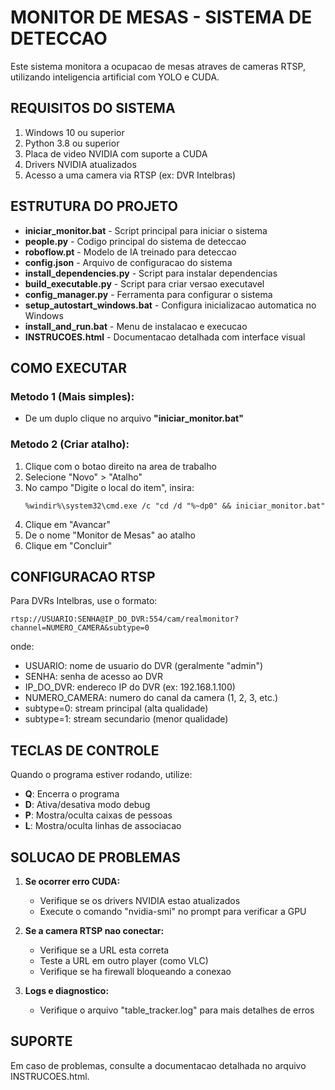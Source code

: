 # MONITOR DE MESAS - SISTEMA DE DETECCAO

Este sistema monitora a ocupacao de mesas atraves de cameras RTSP,
utilizando inteligencia artificial com YOLO e CUDA.

## REQUISITOS DO SISTEMA

1. Windows 10 ou superior
2. Python 3.8 ou superior
3. Placa de video NVIDIA com suporte a CUDA
4. Drivers NVIDIA atualizados
5. Acesso a uma camera via RTSP (ex: DVR Intelbras)

## ESTRUTURA DO PROJETO

- **iniciar_monitor.bat** - Script principal para iniciar o sistema
- **people.py** - Codigo principal do sistema de deteccao
- **roboflow.pt** - Modelo de IA treinado para deteccao
- **config.json** - Arquivo de configuracao do sistema
- **install_dependencies.py** - Script para instalar dependencias
- **build_executable.py** - Script para criar versao executavel
- **config_manager.py** - Ferramenta para configurar o sistema
- **setup_autostart_windows.bat** - Configura inicializacao automatica no Windows
- **install_and_run.bat** - Menu de instalacao e execucao
- **INSTRUCOES.html** - Documentacao detalhada com interface visual

## COMO EXECUTAR

### Metodo 1 (Mais simples):
- De um duplo clique no arquivo **"iniciar_monitor.bat"**

### Metodo 2 (Criar atalho):
1. Clique com o botao direito na area de trabalho
2. Selecione "Novo" > "Atalho"
3. No campo "Digite o local do item", insira:
   ```
   %windir%\system32\cmd.exe /c "cd /d "%~dp0" && iniciar_monitor.bat"
   ```
4. Clique em "Avancar"
5. De o nome "Monitor de Mesas" ao atalho
6. Clique em "Concluir"

## CONFIGURACAO RTSP

Para DVRs Intelbras, use o formato:
```
rtsp://USUARIO:SENHA@IP_DO_DVR:554/cam/realmonitor?channel=NUMERO_CAMERA&subtype=0
```

onde:
- USUARIO: nome de usuario do DVR (geralmente "admin")
- SENHA: senha de acesso ao DVR
- IP_DO_DVR: endereco IP do DVR (ex: 192.168.1.100)
- NUMERO_CAMERA: numero do canal da camera (1, 2, 3, etc.)
- subtype=0: stream principal (alta qualidade)
- subtype=1: stream secundario (menor qualidade)

## TECLAS DE CONTROLE

Quando o programa estiver rodando, utilize:
- **Q**: Encerra o programa
- **D**: Ativa/desativa modo debug
- **P**: Mostra/oculta caixas de pessoas
- **L**: Mostra/oculta linhas de associacao

## SOLUCAO DE PROBLEMAS

1. **Se ocorrer erro CUDA:**
   - Verifique se os drivers NVIDIA estao atualizados
   - Execute o comando "nvidia-smi" no prompt para verificar a GPU

2. **Se a camera RTSP nao conectar:**
   - Verifique se a URL esta correta
   - Teste a URL em outro player (como VLC)
   - Verifique se ha firewall bloqueando a conexao

3. **Logs e diagnostico:**
   - Verifique o arquivo "table_tracker.log" para mais detalhes de erros

## SUPORTE

Em caso de problemas, consulte a documentacao detalhada no arquivo INSTRUCOES.html. 
